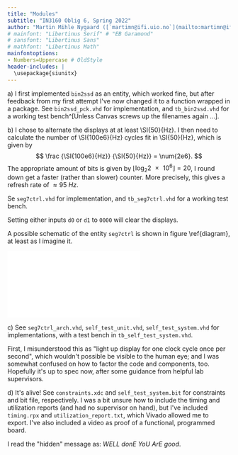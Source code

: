 ```yaml
---
title: "Modules"
subtitle: "IN3160 Oblig 6, Spring 2022"
author: "Martin Mihle Nygaard ([`martimn@ifi.uio.no`](mailto:martimn@ifi.uio.no))"
# mainfont: "Libertinus Serif" # "EB Garamond" 
# sansfont: "Libertinus Sans"
# mathfont: "Libertinus Math"
mainfontoptions:
- Numbers=Uppercase # OldStyle
header-includes: |
  \usepackage{siunitx}
---
```


a) I first implemented `bin2ssd` as an entity, which worked fine, but after
   feedback from my first attempt I've now changed it to a function wrapped in
   a package. See `bin2ssd_pck.vhd` for implementation, and `tb_bin2ssd.vhd`
   for a working test bench^[Unless Canvas screws up the filenames again ...].

b) I chose to alternate the displays at at least \SI{50}{Hz}. I then need to
   calculate the number of \SI{100e6}{Hz} cycles fit in \SI{50}{Hz}, which is
   given by $$ \frac {\SI{100e6}{Hz}} {\SI{50}{Hz}} = \num{2e6}. $$ The
   appropriate amount of bits is given by $\lfloor\log_2 \num{2e6}\rfloor
   = 20$, I round down get a faster (rather than slower) counter. More
   precisely, this gives a refresh rate of $\approx \SI{95}{Hz}$.

   Se `seg7ctrl.vhd` for implementation, and `tb_seg7ctrl.vhd` for a working
   test bench.

   Setting either inputs `d0` or `d1` to `0000` will clear the displays.

   A possible schematic of the entity `seg7ctrl` is shown in figure
   \ref{diagram}, at least as I imagine it.

   ![Possible schematic of `seg7ctrl`. Reset functionality is not
   illustrated. (_Future me_: this isn't actually far off what Vivado
   synthesizes the design to!).\label{diagram}](oblig6.drawio.pdf)

c) See `seg7ctrl_arch.vhd`, `self_test_unit.vhd`, `self_test_system.vhd`
   for implementations, with a test bench in `tb_self_test_system.vhd`.

   First, I misunderstood this as "light up
   display for one clock cycle once per second", which wouldn't possible be
   visible to the human eye; and I was somewhat confused on how to factor the
   code and components, too. Hopefully it's up to spec now, after some guidance
   from helpful lab supervisors.

d) It's alive! See `constraints.xdc` and `self_test_system.bit` for constraints
   and bit file, respectively. I was a bit unsure how to include the timing and
   utilization reports (and had no supervisor on hand), but I've included
   `timing.rpx` and `utilization_report.txt`, which Vivado allowed me to
   export. I've also included a video as proof of a functional, programmed
   board.

   I read the "hidden" message as: _WELL donE YoU ArE good_.
